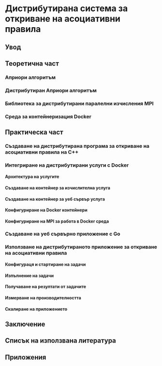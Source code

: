 # Дистрибутирана система за откриване на асоциативни правила

## Увод

## Теоретична част

### Априори алгоритъм

### Дистрибутиран Априори алгоритъм

### Библиотека за дистрибутирани паралелни изчисления MPI

### Среда за контейнеризация Docker

## Практическа част

### Създаване на дистрибутирана програма за откриване на асоциативни правила на C++

### Интегриране на дистрибутирани услуги с Docker

#### Архитектура на услугите
#### Създаване на контейнер за изчислителна услуга
#### Създаване на контейнер за уеб сървър услуга
#### Конфигуриране на Docker контейнери
#### Конфигуриране на MPI за работа в Docker среда

### Създаване на уеб сървърно приложение с Go

### Използване на дистрибутираното приложение за откриване на асоциативни правила

#### Конфигураця и стартиране на задачи
#### Изпълнение на задачи
#### Получаване на резултати от задачите
#### Измерване на производителността 
#### Скалиране на приложението

## Заключение

## Списък на използвана литература

## Приложения

